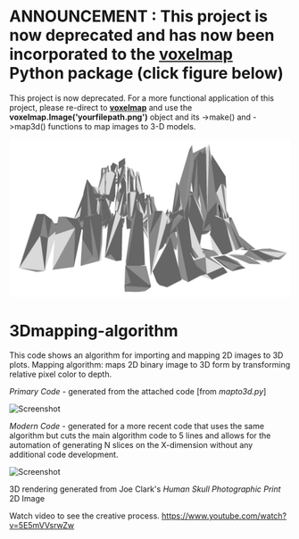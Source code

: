 # ANNOUNCEMENT : This project is now deprecated and has now been incorporated to the [**voxelmap**](https://github.com/andrewrgarcia/voxelmap) Python package (click figure below)

This project is now deprecated. For a more functional application of this project, please re-direct to [**voxelmap**](https://github.com/andrewrgarcia/voxelmap) and use the **voxelmap.Image('yourfilepath.png')** object and its ->make() and ->map3d() functions to map images to 3-D models. 

<center><a href="https://github.com/andrewrgarcia/voxelmap"><img src="https://github.com/andrewrgarcia/voxelmap/blob/main/extra/land_ImageMesh.png?raw=true" width="800"></a></center>

# 3Dmapping-algorithm
This code shows an algorithm for importing and mapping 2D images to 3D plots. Mapping algorithm: maps 2D binary image to 3D form by transforming relative pixel color to depth.

*Primary Code* - generated from the attached code [from *mapto3d.py*]

![Screenshot](PrimaryCode_Canopy_Python2.png)

*Modern Code* - generated for a more recent code that uses the same algorithm but cuts the main algorithm code to 5 lines
and allows for the automation of generating N slices on the X-dimension without any additional code development.

![Screenshot](ModernCode_3_Anaconda_Python36.png)

3D rendering generated from Joe Clark's *Human Skull Photographic Print* 2D Image

Watch video to see the creative process.
https://www.youtube.com/watch?v=5E5mVVsrwZw
